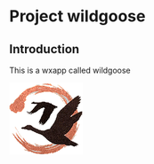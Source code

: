 # Project wildgoose

## Introduction

This is a wxapp called wildgoose

![logoimg](https://raw.githubusercontent.com/JenningLang/wildgoose/master/images/logo.png)
